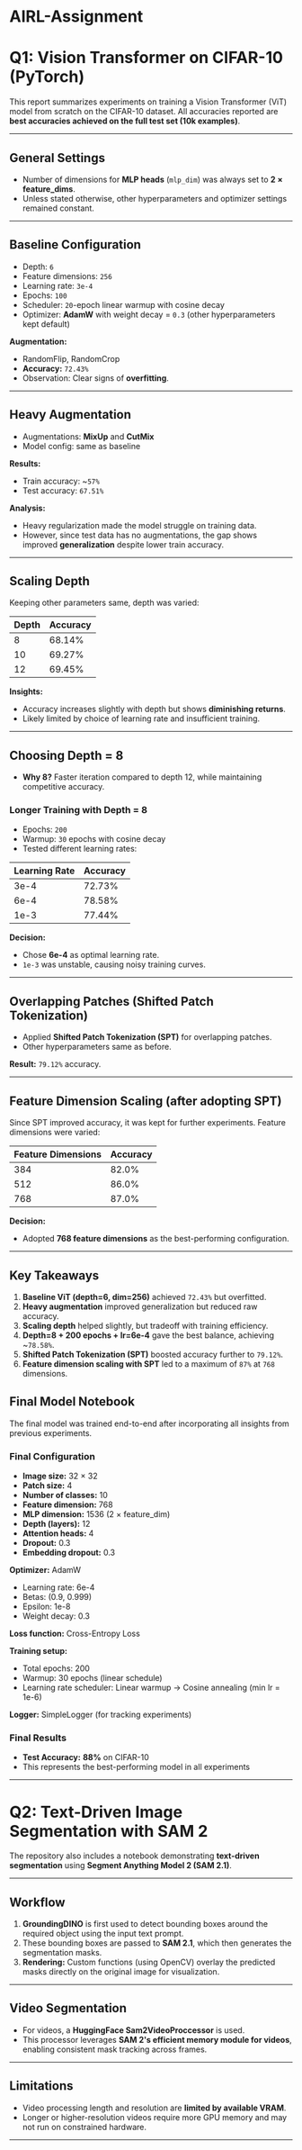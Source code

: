 # AIRL-Assignment

# Q1: Vision Transformer on CIFAR-10 (PyTorch)
This report summarizes experiments on training a Vision Transformer (ViT) model from scratch on the CIFAR-10 dataset. All accuracies reported are **best accuracies achieved on the full test set (10k examples)**.

---

## General Settings

- Number of dimensions for **MLP heads** (`mlp_dim`) was always set to **2 × feature_dims**.  
- Unless stated otherwise, other hyperparameters and optimizer settings remained constant.

---

## Baseline Configuration

- Depth: `6`  
- Feature dimensions: `256`  
- Learning rate: `3e-4`  
- Epochs: `100`  
- Scheduler: `20`-epoch linear warmup with cosine decay  
- Optimizer: **AdamW** with weight decay = `0.3` (other hyperparameters kept default)  

**Augmentation:**  
- RandomFlip, RandomCrop  
- **Accuracy:** `72.43%`  
- Observation: Clear signs of **overfitting**.

---

## Heavy Augmentation

- Augmentations: **MixUp** and **CutMix**  
- Model config: same as baseline  

**Results:**  
- Train accuracy: ~`57%`  
- Test accuracy: `67.51%`  

**Analysis:**  
- Heavy regularization made the model struggle on training data.  
- However, since test data has no augmentations, the gap shows improved **generalization** despite lower train accuracy.  

---

## Scaling Depth

Keeping other parameters same, depth was varied:

| Depth | Accuracy |
|-------|-----------|
| 8     | 68.14%    |
| 10    | 69.27%    |
| 12    | 69.45%    |

**Insights:**  
- Accuracy increases slightly with depth but shows **diminishing returns**.  
- Likely limited by choice of learning rate and insufficient training.  

---

## Choosing Depth = 8

- **Why 8?** Faster iteration compared to depth 12, while maintaining competitive accuracy.  

### Longer Training with Depth = 8

- Epochs: `200`  
- Warmup: `30` epochs with cosine decay  
- Tested different learning rates:  

| Learning Rate | Accuracy |
|---------------|-----------|
| 3e-4          | 72.73%    |
| 6e-4          | 78.58%    |
| 1e-3          | 77.44%    |

**Decision:**  
- Chose **6e-4** as optimal learning rate.  
- `1e-3` was unstable, causing noisy training curves.  

---

## Overlapping Patches (Shifted Patch Tokenization)

- Applied **Shifted Patch Tokenization (SPT)** for overlapping patches.  
- Other hyperparameters same as before.  

**Result:** `79.12%` accuracy.  

---

## Feature Dimension Scaling (after adopting SPT)

Since SPT improved accuracy, it was kept for further experiments. Feature dimensions were varied:

| Feature Dimensions | Accuracy |
|---------------------|-----------|
| 384                 | 82.0%     |
| 512                 | 86.0%     |
| 768                 | 87.0%     |

**Decision:**  
- Adopted **768 feature dimensions** as the best-performing configuration.  

---

## Key Takeaways

1. **Baseline ViT (depth=6, dim=256)** achieved `72.43%` but overfitted.  
2. **Heavy augmentation** improved generalization but reduced raw accuracy.  
3. **Scaling depth** helped slightly, but tradeoff with training efficiency.  
4. **Depth=8 + 200 epochs + lr=6e-4** gave the best balance, achieving ~`78.58%`.  
5. **Shifted Patch Tokenization (SPT)** boosted accuracy further to `79.12%`.  
6. **Feature dimension scaling with SPT** led to a maximum of `87%` at `768` dimensions.  

## Final Model Notebook

The final model was trained end-to-end after incorporating all insights from previous experiments.  

### Final Configuration

- **Image size:** 32 × 32  
- **Patch size:** 4  
- **Number of classes:** 10  
- **Feature dimension:** 768  
- **MLP dimension:** 1536 (2 × feature_dim)  
- **Depth (layers):** 12  
- **Attention heads:** 4  
- **Dropout:** 0.3  
- **Embedding dropout:** 0.3  

**Optimizer:** AdamW  
- Learning rate: 6e-4  
- Betas: (0.9, 0.999)  
- Epsilon: 1e-8  
- Weight decay: 0.3  

**Loss function:** Cross-Entropy Loss  

**Training setup:**  
- Total epochs: 200  
- Warmup: 30 epochs (linear schedule)  
- Learning rate scheduler: Linear warmup → Cosine annealing (min lr = 1e-6)  

**Logger:** SimpleLogger (for tracking experiments)  

### Final Results

- **Test Accuracy:** **88%** on CIFAR-10  
- This represents the best-performing model in all experiments

---

# Q2: Text-Driven Image Segmentation with SAM 2

The repository also includes a notebook demonstrating **text-driven segmentation** using **Segment Anything Model 2 (SAM 2.1)**.

---

## Workflow

1. **GroundingDINO** is first used to detect bounding boxes around the required object using the input text prompt.  
2. These bounding boxes are passed to **SAM 2.1**, which then generates the segmentation masks.  
3. **Rendering:** Custom functions (using OpenCV) overlay the predicted masks directly on the original image for visualization.  

---

## Video Segmentation

- For videos, a **HuggingFace Sam2VideoProccessor** is used.  
- This processor leverages **SAM 2's efficient memory module for videos**, enabling consistent mask tracking across frames.  

---

## Limitations

- Video processing length and resolution are **limited by available VRAM**.  
- Longer or higher-resolution videos require more GPU memory and may not run on constrained hardware.  

---
